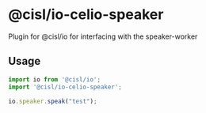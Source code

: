 @cisl/io-celio-speaker
===================

Plugin for @cisl/io for interfacing with the speaker-worker

Usage
-----

```typescript
import io from '@cisl/io';
import '@cisl/io-celio-speaker';

io.speaker.speak("test");
```

